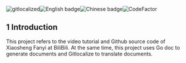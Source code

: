 [](https://gitlocalize.com/repo/8409/whole_project?utm_source=badge)![gitlocalized](https://gitlocalize.com/repo/8409/whole_project/badge.svg)[](./en/README.md)![English badge](https://img.shields.io/badge/%E8%8B%B1%E6%96%87-English-green)[](.README.md)![Chinese badge](https://img.shields.io/badge/%E4%B8%AD%E6%96%87-Chinese-green)[](https://www.codefactor.io/repository/github/cyicz123/todolist)![CodeFactor](https://www.codefactor.io/repository/github/cyicz123/todolist/badge)

## 1 Introduction

This project refers to the video tutorial and Github source code of Xiaosheng Fanyi at BiliBili. At the same time, this project uses Go doc to generate documents and Gitlocalize to translate documents.
